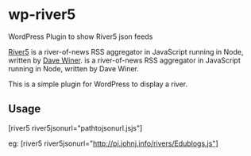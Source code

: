 # wp-river5
WordPress Plugin to show River5 json feeds

[River5](River5) is a river-of-news RSS aggregator in JavaScript running in Node, written by [Dave Winer](http://scripting.com/liveblog/users/davewiner/2016/02/09/0995.html). is a river-of-news RSS aggregator in JavaScript running in Node, written by Dave Winer.

This is a simple plugin for WordPress to display a river.

## Usage ##

[river5 river5jsonurl="pathtojsonurl.jsjs"]

eg:
[river5 river5jsonurl="http://pi.johnj.info/rivers/Edublogs.js"]
